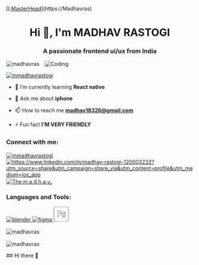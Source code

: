 [L[MasterHead](https://1.bp.blogspot.com/-7A4wynwLsMw/XbBpCXG8fHI/AAAAAAAAM4/u0a1bpLskYgrwGb]lhSu2SDj_Mig8SXJQCLBGAsYHQ/s1600/2000_600px-gif)](https://Madhavras)
<h1 align="center">Hi 👋, I'm MADHAV RASTOGI</h1>
<h3 align="center">A passionate frontend ui/ux from India</h3>
<img align="right" alt="Coding" width="400" src="https://media.giphy.com/media/SY448ka94rAGak8ZfQ/giphy.gif?cid=790b7611qec3h5nj6irs7frn83mij7g4aarkte6gi3p8xgne&ep=v1_gifs_search&rid=giphy.gif&ct=g
<p align="left"> <img src="https://komarev.com/ghpvc/?username=madhavras&label=Profile%20views&color=0e75b6&style=flat" alt="madhavras" /> </p>

<p align="left"> <a href="https://twitter.com/mmadhavrastogi" target="blank"><img src="https://img.shields.io/twitter/follow/mmadhavrastogi?logo=twitter&style=for-the-badge" alt="mmadhavrastogi" /></a> </p>

- 🌱 I’m currently learning **React native**

- 💬 Ask me about **iphone**

- 📫 How to reach me **madhav18326@gmail.com**

- ⚡ Fun fact **I'M VERY FRIENDLY**

<h3 align="left">Connect with me:</h3>
<p align="left">
<a href="https://twitter.com/mmadhavrastogi" target="blank"><img align="center" src="https://raw.githubusercontent.com/rahuldkjain/github-profile-readme-generator/master/src/images/icons/Social/twitter.svg" alt="mmadhavrastogi" height="30" width="40" /></a>
<a href="https://linkedin.com/in/https://www.linkedin.com/in/madhav-rastogi-120003232?utm_source=share&utm_campaign=share_via&utm_content=profile&utm_medium=ios_app" target="blank"><img align="center" src="https://raw.githubusercontent.com/rahuldkjain/github-profile-readme-generator/master/src/images/icons/Social/linked-in-alt.svg" alt="https://www.linkedin.com/in/madhav-rastogi-120003232?utm_source=share&utm_campaign=share_via&utm_content=profile&utm_medium=ios_app" height="30" width="40" /></a>
<a href="https://discord.gg/The.m.a.d.h.a.v_" target="blank"><img align="center" src="https://raw.githubusercontent.com/rahuldkjain/github-profile-readme-generator/master/src/images/icons/Social/discord.svg" alt="The.m.a.d.h.a.v_" height="30" width="40" /></a>
</p>

<h3 align="left">Languages and Tools:</h3>
<p align="left"> <a href="https://www.blender.org/" target="_blank" rel="noreferrer"> <img src="https://download.blender.org/branding/community/blender_community_badge_white.svg" alt="blender" width="40" height="40"/> </a> <a href="https://www.figma.com/" target="_blank" rel="noreferrer"> <img src="https://www.vectorlogo.zone/logos/figma/figma-icon.svg" alt="figma" width="40" height="40"/> </a> <a href="https://www.photoshop.com/en" target="_blank" rel="noreferrer"> <img src="https://raw.githubusercontent.com/devicons/devicon/master/icons/photoshop/photoshop-line.svg" alt="photoshop" width="40" height="40"/> </a> </p>

<p><img align="center" src="https://github-readme-stats.vercel.app/api/top-langs?username=madhavras&show_icons=true&locale=en&layout=compact" alt="madhavras" /></p>

<p><img align="center" src="https://github-readme-streak-stats.herokuapp.com/?user=madhavras&" alt="madhavras" /></p>
## Hi there 👋

<!--
**Madhavras/Madhavras** is a ✨ _special_ ✨ repository because its `README.md` (this file) appears on your GitHub profile.

Here are some ideas to get you started:

- 🔭 I’m currently working on ...
- 🌱 I’m currently learning ...
- 👯 I’m looking to collaborate on ...
- 🤔 I’m looking for help with ...
- 💬 Ask me about ...
- 📫 How to reach me: ...
- 😄 Pronouns: ...
- ⚡ Fun fact: ...
-->
